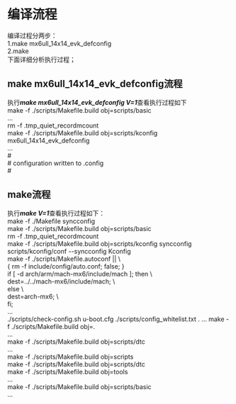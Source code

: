 # 编译流程
编译过程分两步：  
		1.make mx6ull_14x14_evk_defconfig   
		2.make  
下面详细分析执行过程；
## make mx6ull_14x14_evk_defconfig流程
执行***make mx6ull_14x14_evk_defconfig V=1***查看执行过程如下  
		make -f ./scripts/Makefile.build obj=scripts/basic  
		...     
		rm -f .tmp_quiet_recordmcount  
		make -f ./scripts/Makefile.build obj=scripts/kconfig mx6ull_14x14_evk_defconfig  
  		...   
		#  
		# configuration written to .config  
		#  

## make流程
执行***make V=1***查看执行过程如下：  
		make -f ./Makefile syncconfig  
		make -f ./scripts/Makefile.build obj=scripts/basic  
		rm -f .tmp_quiet_recordmcount  
		make -f ./scripts/Makefile.build obj=scripts/kconfig syncconfig  
		scripts/kconfig/conf  --syncconfig Kconfig  
		make -f ./scripts/Makefile.autoconf || \  
			{ rm -f include/config/auto.conf; false; }  
		if [ -d arch/arm/mach-mx6/include/mach ]; then	\  
			dest=../../mach-mx6/include/mach;			\  
		else								\  
			dest=arch-mx6;			\  
		fi;	  
		...  
		./scripts/check-config.sh u-boot.cfg ./scripts/config_whitelist.txt . 
		... 
		make -f ./scripts/Makefile.build obj=.  
		...  
		make -f ./scripts/Makefile.build obj=scripts/dtc    
		...  
		make -f ./scripts/Makefile.build obj=scripts  
		make -f ./scripts/Makefile.build obj=scripts/dtc  
		make -f ./scripts/Makefile.build obj=tools  
		...  
		make -f ./scripts/Makefile.build obj=scripts/basic  
		...  


